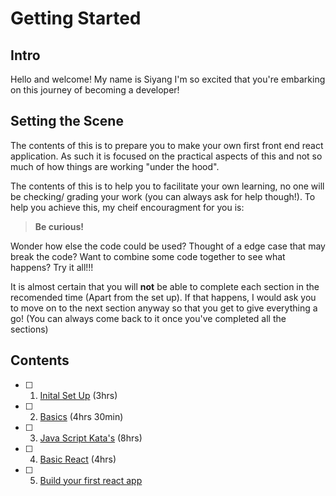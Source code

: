 # Getting Started

## Intro

Hello and welcome! My name is Siyang I'm so excited that you're embarking on this journey of becoming a developer!

## Setting the Scene

The contents of this is to prepare you to make your own first front end react application. As such it is focused on the practical aspects of this and not so much of how things are working "under the hood".

The contents of this is to help you to facilitate your own learning, no one will be checking/ grading your work (you can always ask for help though!). To help you achieve this, my cheif encouragment for you is:

> **Be curious!**

Wonder how else the code could be used? Thought of a edge case that may break the code? Want to combine some code together to see what happens? Try it all!!!

It is almost certain that you will **not** be able to complete each section in the recomended time (Apart from the set up). If that happens, I would ask you to move on to the next section anyway so that you get to give everything a go! (You can always come back to it once you've completed all the sections)

## Contents

- [ ] 1. [Inital Set Up](/1-SetUp/README.md) (3hrs)
- [ ] 2. [Basics](/2-Basics/README.md) (4hrs 30min)
- [ ] 3. [Java Script Kata's](/3-JSKata/README.md) (8hrs)
- [ ] 4. [Basic React](/4-React/README.md) (4hrs)
- [ ] 5. [Build your first react app](/5-MyFirstApp/README.md)

